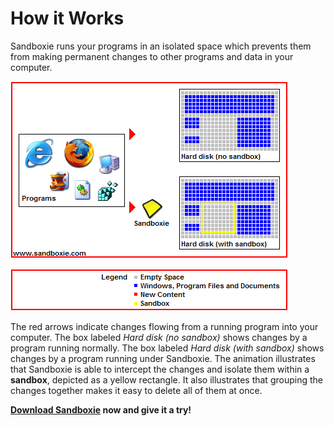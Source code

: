 # How it Works

Sandboxie runs your programs in an isolated space which prevents them from making permanent changes to other programs and data in your computer.

![](/Media/FrontPageAnimation.gif)

![](/Media/FrontPageLegend.png)

The red arrows indicate changes flowing from a running program into your computer. The box labeled _Hard disk (no sandbox)_ shows changes by a program running normally. The box labeled _Hard disk (with sandbox)_ shows changes by a program running under Sandboxie. The animation illustrates that Sandboxie is able to intercept the changes and isolate them within a **sandbox**, depicted as a yellow rectangle. It also illustrates that grouping the changes together makes it easy to delete all of them at once.

**[Download Sandboxie](DownloadSandboxie.md) now and give it a try!**